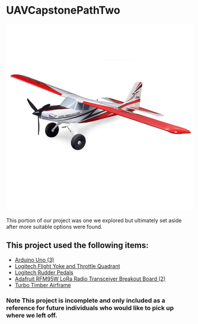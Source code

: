 # UAVCapstonePathTwo
<p align="center">
  <img src="turbo.jpeg">
</p>
This portion of our project was one we explored but ultimately set aside after more suitable options were found.


## This project used the following items:

- [Arduino Uno (3)](https://store.arduino.cc/products/arduino-uno-rev3)
- [Logitech Flight Yoke and Throttle Quadrant](https://www.logitechg.com/en-us/products/flight/flight-simulator-yoke-system.945-000023.html)
- [Logitech Rudder Pedals](https://www.logitechg.com/en-us/products/flight/flight-simulator-rudder-pedals.945-000024.html)
- [Adafruit RFM95W LoRa Radio Transceiver Breakout Board (2)](https://www.adafruit.com/product/3072)
- [Turbo Timber Airframe](https://www.horizonhobby.com/product/turbo-timber-evolution-1.5m-bnf-basic-includes-floats/EFL105250.html)


### Note This project is incomplete and only included as a reference for future individuals who would like to pick up where we left off.
